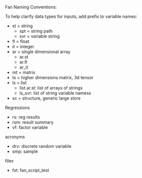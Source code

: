 Fan Naming Conventions:

To help clarify data types for inputs, add prefix to variable names:

- st = string
    + spt = string path
    + svr = variable string
- fl = float
- it = integer
- ar = single dimensional array
  + ar.st
  + ar.fl
  + ar_it
- mt = matrix
- ts = higher dimensions matrix, 3d tensor
- ls = list
  + list.ar.st: list of arrays of strings
  + ls_svr: list of string variable namess
- sc = structure, generic large store

Regressions

- rs: reg results
- rsm: result summary
- vf: factor variable

acronyms

- drv: discrete random variable
- smp: sample

files

- fst: fan_script_test
